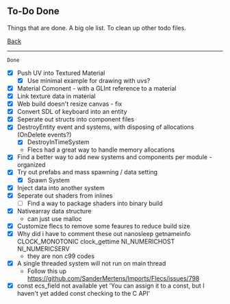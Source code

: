 To-Do Done
-----

Things that are done. A big ole list. To clean up other todo files.

[Back](todo-main.md)

-----

`Done`
- [x] Push UV into Textured Material
    - [x] Use minimal example for drawing with uvs?
- [x] Material Comonent - with a GLInt reference to a material
- [x] Link texture data in material
- [x] Web build doesn't resize canvas - fix 
- [x] Convert SDL of keyboard into an entity
- [x] Seperate out structs into component files
- [x] DestroyEntity event and systems, with disposing of allocations (OnDelete events?)
    - [x] DestroyInTimeSystem
    - Flecs had a great way to handle memory allocations
- [x] Find a better way to add new systems and components per module - organized
- [x] Try out prefabs and mass spawning / data setting
    - [x] Spawn System
- [x] Inject data into another system
- [x] Seperate out shaders from inlines
    - [ ] Find a way to package shaders into binary build
- [x] Nativearray data structure
    - can just use malloc
- [x] Customize flecs to remove some feaures to reduce build size
- [x] Why did i have to comment these out
    nanosleep getnameinfo CLOCK_MONOTONIC clock_gettime NI_NUMERICHOST NI_NUMERICSERV
    - they are non c99 codes
- [x] A single threaded system will not run on main thread
    - Follow this up
    https://github.com/SanderMertens/Imports/Flecs/issues/798
- [x] const ecs_field not available yet
    'You can assign it to a const, but I haven't yet added const checking to the C API'